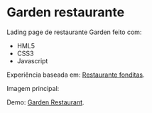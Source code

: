 # Garden restaurante

Lading page de restaurante Garden feito com:

- HML5
- CSS3
- Javascript

Experiência baseada em: [Restaurante fonditas](https://www.figma.com/file/CTALaTb8ZaZAvmt1vnuJTa/Restaurant-UI-Web-Kit-(Community)?type=design&node-id=0-1&t=DqoGRMgGeeEkpwZt-0).

Imagem principal: 

Demo: [Garden Restaurant](https://garden-restaurant.vercel.app/).
